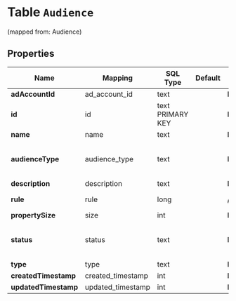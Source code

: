 
# Table `Audience`
(mapped from: Audience)

## Properties
Name | Mapping | SQL Type | Default | Type | Description | Notes
---- | ------- | -------- | ------- | ---- | ----------- | -----
**adAccountId** | ad_account_id | text |  | **kotlin.String** | Ad account ID. |  [optional]
**id** | id | text PRIMARY KEY |  | **kotlin.String** | Audience ID. |  [optional]
**name** | name | text |  | **kotlin.String** | Audience name. |  [optional]
**audienceType** | audience_type | text |  | **kotlin.String** | &lt;a href&#x3D;\&quot;/docs/reference/glossary/#Audience Types\&quot;&gt;Audience types&lt;/a&gt;: ACTALIKE, ENGAGEMENT, CUSTOMER_LIST and VISITOR |  [optional]
**description** | description | text |  | **kotlin.String** | Audience description. |  [optional]
**rule** | rule | long |  | [**AudienceRule**](AudienceRule.md) |  |  [optional] [foreignkey]
**propertySize** | size | int |  | **kotlin.Int** | Audience size. |  [optional]
**status** | status | text |  | **kotlin.String** | Audience status. READY, INITIALIZING, TOO_SMALL - Each audience list needs to have at least 100 people with Pinterest accounts before you can start using it. |  [optional]
**type** | type | text |  | **kotlin.String** | Always \&quot;audience\&quot;. |  [optional]
**createdTimestamp** | created_timestamp | int |  | **kotlin.Int** | Creation time. Unix timestamp in seconds. |  [optional]
**updatedTimestamp** | updated_timestamp | int |  | **kotlin.Int** | Last update time. Unix timestamp in seconds. |  [optional]













